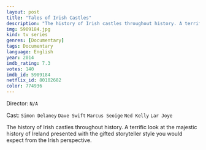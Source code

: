 ```yaml
---
layout: post
title: "Tales of Irish Castles"
description: "The history of Irish castles throughout history. A terrific look at the majestic history of Ireland presented with the gifted storyteller style you would expect from the Irish perspective..."
img: 5909184.jpg
kind: tv series
genres: [Documentary]
tags: Documentary 
language: English
year: 2014
imdb_rating: 7.3
votes: 140
imdb_id: 5909184
netflix_id: 80102682
color: 774936
---
```

Director: `N/A`  

Cast: `Simon Delaney` `Dave Swift` `Marcus Seoige` `Ned Kelly` `Lar Joye` 

The history of Irish castles throughout history. A terrific look at the majestic history of Ireland presented with the gifted storyteller style you would expect from the Irish perspective.